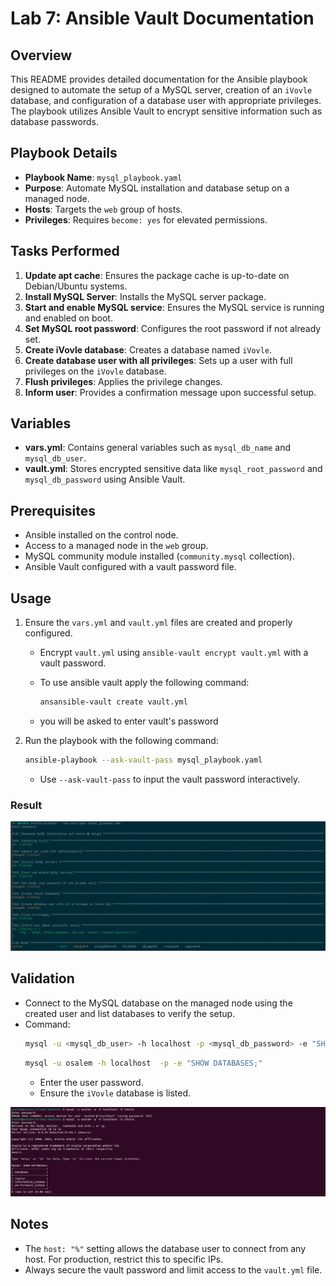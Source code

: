 # Lab 7: Ansible Vault Documentation

## Overview
This README provides detailed documentation for the Ansible playbook designed to automate the setup of a MySQL server, creation of an `iVovle` database, and configuration of a database user with appropriate privileges. The playbook utilizes Ansible Vault to encrypt sensitive information such as database passwords.

## Playbook Details
- **Playbook Name**: `mysql_playbook.yaml`
- **Purpose**: Automate MySQL installation and database setup on a managed node.
- **Hosts**: Targets the `web` group of hosts.
- **Privileges**: Requires `become: yes` for elevated permissions.

## Tasks Performed
1. **Update apt cache**: Ensures the package cache is up-to-date on Debian/Ubuntu systems.
2. **Install MySQL Server**: Installs the MySQL server package.
3. **Start and enable MySQL service**: Ensures the MySQL service is running and enabled on boot.
4. **Set MySQL root password**: Configures the root password if not already set.
5. **Create iVovle database**: Creates a database named `iVovle`.
6. **Create database user with all privileges**: Sets up a user with full privileges on the `iVovle` database.
7. **Flush privileges**: Applies the privilege changes.
8. **Inform user**: Provides a confirmation message upon successful setup.

## Variables
- **vars.yml**: Contains general variables such as `mysql_db_name` and `mysql_db_user`.
- **vault.yml**: Stores encrypted sensitive data like `mysql_root_password` and `mysql_db_password` using Ansible Vault.



## Prerequisites
- Ansible installed on the control node.
- Access to a managed node in the `web` group.
- MySQL community module installed (`community.mysql` collection).
- Ansible Vault configured with a vault password file.

## Usage
1. Ensure the `vars.yml` and `vault.yml` files are created and properly configured.
   - Encrypt `vault.yml` using `ansible-vault encrypt vault.yml` with a vault password.

   - To use ansible vault apply the following command:
      ```bash
      ansansible-vault create vault.yml
      ```
   - you will be asked to enter vault's password

2. Run the playbook with the following command:
   ```bash
   ansible-playbook --ask-vault-pass mysql_playbook.yaml
   ```
   - Use `--ask-vault-pass` to input the vault password interactively.

### Result
![alt text](Images/mysql_result.png)


## Validation
- Connect to the MySQL database on the managed node using the created user and list databases to verify the setup.
- Command:
   ```bash
   mysql -u <mysql_db_user> -h localhost -p <mysql_db_password> -e "SHOW DATABASES;"
   ```
  ```bash
  mysql -u osalem -h localhost  -p -e "SHOW DATABASES;"
  ```
  - Enter the user password.
  - Ensure the `iVovle` database is listed.

![alt text](Images/mysql_verfication.png)

## Notes
- The `host: "%"` setting allows the database user to connect from any host. For production, restrict this to specific IPs.
- Always secure the vault password and limit access to the `vault.yml` file.
